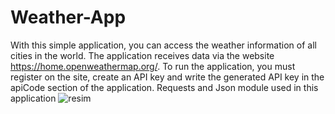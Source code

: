 # Weather-App
With this simple application, you can access the weather information of all cities in the world.
The application receives data via the website https://home.openweathermap.org/.
To run the application, you must register on the site, create an API key and write the generated API key in the apiCode section of the application.
Requests and Json module used in this application 
![resim](https://user-images.githubusercontent.com/58905036/169978536-24975ba7-e6b6-46ef-b895-3f937658c6cb.png)
